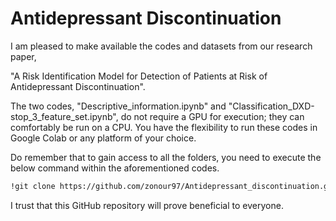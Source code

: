 # Antidepressant Discontinuation

I am pleased to make available the codes and datasets from our research paper,

"A Risk Identification Model for Detection of Patients at Risk of Antidepressant Discontinuation".

The two codes, "Descriptive_information.ipynb" and "Classification_DXD-stop_3_feature_set.ipynb", do not require a GPU for execution; they can comfortably be run on a CPU. You have the flexibility to run these codes in Google Colab or any platform of your choice.

Do remember that to gain access to all the folders, you need to execute the below command within the aforementioned codes.

```bash
!git clone https://github.com/zonour97/Antidepressant_discontinuation.git
```

I trust that this GitHub repository will prove beneficial to everyone.
